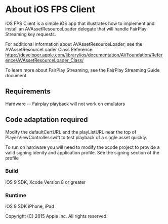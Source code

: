 # About iOS FPS Client

iOS FPS Client is a simple iOS app that illustrates how to implement and install an AVAssetResourceLoader delegate that will handle FairPlay Streaming key requests.

For additional information about AVAssetResourceLoader, see the AVAssetResourceLoader Class Reference:
https://developer.apple.com/library/ios/documentation/AVFoundation/Reference/AVAssetResourceLoader_Class/

To learn more about FairPlay Streaming, see the FairPlay Streaming Guide document.

## Requirements

Hardware -- Fairplay playback will not work on emulators

## Code adaptation required

Modify the defaultCertURL and the playListURL near the top of  PlayerViewController.swift to test playback
of a single asset quickly.

To run on hardware you will need to modify the xcode project to provide a valid signing idenity and application profile.   See the signing section of the profile

### Build

iOS 9 SDK, Xcode Version 8 or greater

### Runtime

iOS 9 SDK
iPhone, iPad

Copyright (C) 2015 Apple Inc. All rights reserved.
